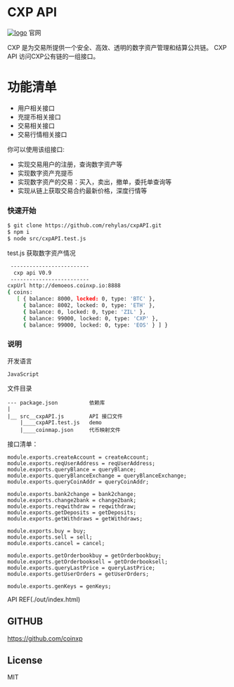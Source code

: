 # CXP API

[![logo](https://www.coinxp.io/images/pc/inco.png)](https://www.coinxp.io/)  官网

CXP 是为交易所提供一个安全、高效、透明的数字资产管理和结算公共链。
CXP API 访问CXP公有链的一组接口。

 
# 功能清单

  - 用户相关接口
  - 充提币相关接口
  - 交易相关接口
  - 交易行情相关接口

你可以使用该组接口:
  - 实现交易用户的注册，查询数字资产等
  - 实现数字资产充提币
  - 实现数字资产的交易：买入，卖出，撤单，委托单查询等
  - 实现从链上获取交易合约最新价格，深度行情等
 
### 快速开始

```sh
$ git clone https://github.com/rehylas/cxpAPI.git
$ npm i 
$ node src/cxpAPI.test.js
```
test.js 获取数字资产情况
```sh
 -------------------------
  cxp api V0.9
 -------------------------
cxpUrl http://demoeos.coinxp.io:8888
{ coins:
   [ { balance: 8000, locked: 0, type: 'BTC' },
     { balance: 8002, locked: 0, type: 'ETH' },
     { balance: 0, locked: 0, type: 'ZIL' },
     { balance: 99000, locked: 0, type: 'CXP' },
     { balance: 99000, locked: 0, type: 'EOS' } ] }
```

### 说明
开发语言
```
JavaScript
```
文件目录
```
--- package.json          依赖库
|
|__ src__cxpAPI.js        API 接口文件
    |____cxpAPI.test.js   demo  
    |____coinmap.json     代币映射文件
```


接口清单：
```
module.exports.createAccount = createAccount;
module.exports.reqUserAddress = reqUserAddress;
module.exports.queryBlance = queryBlance;
module.exports.queryBlanceExchange = queryBlanceExchange;
module.exports.queryCoinAddr = queryCoinAddr;

module.exports.bank2change = bank2change;
module.exports.change2bank = change2bank;
module.exports.reqwithdraw = reqwithdraw;
module.exports.getDeposits = getDeposits;
module.exports.getWithdraws = getWithdraws;

module.exports.buy = buy;
module.exports.sell = sell;
module.exports.cancel = cancel;

module.exports.getOrderbookbuy = getOrderbookbuy;
module.exports.getOrderbooksell = getOrderbooksell;
module.exports.queryLastPrice = queryLastPrice;
module.exports.getUserOrders = getUserOrders;

module.exports.genKeys = genKeys;
```
API REF(./out/index.html)   

GITHUB
----

https://github.com/coinxp

License
----

MIT




